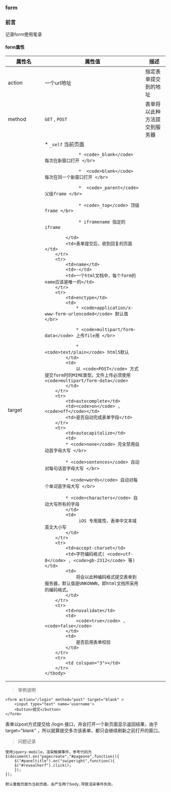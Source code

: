 ### form

### 前言
记录form使用笔录


#### form属性

<table width="100%">
	<thead>
		<tr>
			<th width="100">属性名</th>
	        <th width="300">属性值</th>
	        <th>描述</th>
	    </tr>
	</thead>
	<tbody>
		<tr>
			<td>action</td>
        	<td> 一个url地址</td>
        	<td> 指定表单提交到的地址 </td>
    	</tr>
		<tr>
			<td>method</td>
        	<td><code>GET</code> , <code>POST</code></td>
        	<td>表单将以此种方法提交到服务器</td>
    	</tr>
		<tr>
			<td>target</td>
        	<td>
		         * <code>_self</code> 当前页面 </br>
		         
		         * <code>_blank</code> 每次在新窗口打开 </br>
		         
		         *  <code>blank</code>  每次在同一个新窗口打开 </br>
		         
		         *  <code>_parent</code> 父级frame </br>
		         
		         * <code>_top</code> 顶级frame </br>
		         
		         * iframename 指定的iframe
       
        	</td>
        	<td>表单提交后，收到回复的页面</td>
    	</tr>
		<tr>
			<td>name</td>
        	<td>-</td>
        	<td>一个html文档中，每个form的name应该是唯一的</td>
    	</tr>
		<tr>
			<td>enctype</td>
        	<td>
        		* <code>application/x-www-form-urlencoded</code> 默认值 </br>
        
        		* <code>multipart/form-data</code> 上传file用 </br>
        
        		* <code>text/plain</code> html5默认
        	</td>
        	<td>
				以 <code>POST</code> 方式提交form时的MIME类型。文件上传必须使用 <code>multipart/form-data</code>
			</td>
    	</tr>
		<tr>
			<td>autocomplete</td>
        	<td><code>on</code> , <code>off</code></td>
        	<td>是否自动完成表单字段</td>
    	</tr>
		<tr>
			<td>autocapitalize</td>
	        <td>
	        * <code>none</code> 完全禁用自动首字母大写 </br>
	        
	        * <code>sentences</code> 自动对每句话首字母大写 </br>
	        
	        * <code>words</code> 自动对每个单词首字母大写 </br>
	        
	        * <code>characters</code> 自动大写所有的字母
	        </td>
	        <td>
	             iOS 专用属性，表单中文本域英文大小写
	        </td>
    	</tr>
		<tr>
			<td>accept-charset</td>
        	<td>字符编码格式( <code>utf-8</code> , <code>gb-2312</code> 等)</td>
        	<td>
            	将会以此种编码格式提交表单到服务器，默认值是UNKONWN，即html文档所采用的编码格式。
        	</td>
    	</tr>
		<tr>
			<td>novalidate</td>
        	<td>
				<code>true</code> , <code>false</code>
			</td>
        	<td>
            	是否启用表单校验
        	</td>
    	</tr>
		<tr>
			<td colspan="3"></td>
    	</tr>
	</tbody>
</table>

>举例说明

	<form action="/login" method="post" target="blank" >
    	<input type="text" name='username'>
    	<button>提交</button>
	</form>

表单以post方式提交给 /login 接口，并会打开一个新页面显示返回结果，由于 target="blank" ，所以就算提交多次该表单，都只会继续刷新之前打开的窗口。

>问题记录

	使用jquery-mobile，渲染触摸事件，参考代码为
	$(document).on("pagecreate","#pageone",function(){
        $("#paneltitle").on("swiperight",function(){
        $("#revealherf").click();
        });
    });
	
	默认重载页面为当前页面，会产生两个body,导致渲染事件失败。